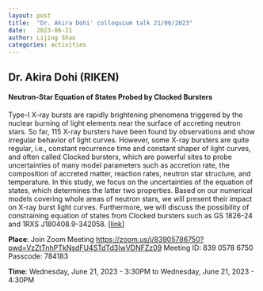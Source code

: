 ```yaml
---
layout: post
title:  "Dr. Akira Dohi' colloquium talk 21/06/2023"
date:   2023-06-21
author: Lijing Shao
categories: activities
---
```


## Dr. Akira Dohi (RIKEN)

#### Neutron-Star Equation of States Probed by Clocked Bursters

Type-I X-ray bursts are rapidly brightening phenomena triggered by the nuclear burning of light elements near the surface of accreting neutron stars. So far, 115 X-ray bursters have been found by observations and show irregular behavior of light curves. However, some X-ray bursters are quite regular, i.e., constant recurrence time and constant shaper of light curves, and often called Clocked bursters, which are powerful sites to probe uncertainties of many model parameters such as accretion rate, the composition of accreted matter, reaction rates, neutron star structure, and temperature. In this study, we focus on the uncertainties of the equation of states, which determines the latter two properties. Based on our numerical models covering whole areas of neutron stars, we will present their impact on X-ray burst light curves. Furthermore, we will discuss the possibility of constraining equation of states from Clocked bursters such as GS 1826-24 and 1RXS J180408.9-342058.
[[link](http://kiaa.pku.edu.cn/info/1024/8747.htm)]

**Place**: Join Zoom Meeting https://zoom.us/j/83905786750?pwd=VzZtTnhPTkNsdFU4STdTd3IwVDNFZz09 Meeting ID: 839 0578 6750 Passcode: 784183

**Time**: Wednesday, June 21, 2023 - 3:30PM to Wednesday, June 21, 2023 - 4:30PM
